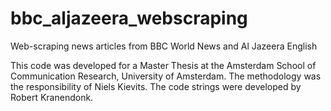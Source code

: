 # bbc_aljazeera_webscraping
Web-scraping news articles from BBC World News and Al Jazeera English

This code was developed for a Master Thesis at the Amsterdam School of Communication Research, University of Amsterdam.
The methodology was the responsibility of Niels Kievits. The code strings were developed by Robert Kranendonk.
